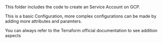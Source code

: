 This folder includes the code to create an Service Account on GCP.

This is a basic Configuration, more complex configurations can be made by adding more attributes and paramters.

You can always refer to the Terraform official documentation to see addition aspects 
